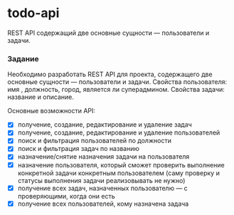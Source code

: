 # todo-api
REST API содержащий две основные сущности — пользователи и задачи.

### Задание

Необходимо разработать REST API для проекта, содержащего две основные сущности — пользователи и задачи. 
Свойства пользователя: имя , должность, город, является ли суперадмином. 
Свойства задачи: название и описание. 

Основные возможности API:
- [x] получение, создание, редактирование и удаление задач
- [x] получение, создание, редактирование и удаление пользователей
- [x] поиск и фильтрация пользователей по должности
- [x] поиск и фильтрация задач по названию
- [x] назначение/снятие назначения задачи на пользователя
- [x] назначение пользователя, который сможет проверить выполнение конкретной задачи конкретным пользователем (саму проверку и статусы выполнения задачи реализовывать не нужно)
- [x] получение всех задач, назначенных пользователю — с проверяющими, когда они есть 
- [x] получение всех пользователей, кому назначена задача
